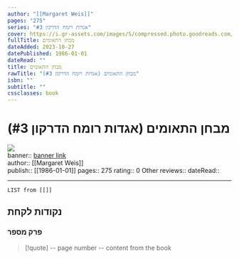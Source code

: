 ```yaml
---
author: "[[Margaret Weis]]"
pages: "275"
series: "אגדות רומח הדרקון #3"
cover: https://i.gr-assets.com/images/S/compressed.photo.goodreads.com/books/1598468808l/55133596.jpg
fullTitle: מבחן התאומים
dateAdded: 2023-10-27
datePublished: 1986-01-01
dateRead: ""
title: מבחן התאומים
rawTitle: "מבחן התאומים (אגדות רומח הדרקון #3)"
isbn: ""
subtitle: ""
cssclasses: book
---
```

# מבחן התאומים (אגדות רומח הדרקון #3)

![](https:&#x2F;&#x2F;i.gr-assets.com&#x2F;images&#x2F;S&#x2F;compressed.photo.goodreads.com&#x2F;books&#x2F;1598468808l&#x2F;55133596.jpg)  
banner:: [banner link](https:&#x2F;&#x2F;i.gr-assets.com&#x2F;images&#x2F;S&#x2F;compressed.photo.goodreads.com&#x2F;books&#x2F;1598468808l&#x2F;55133596.jpg)  
author:: [[Margaret Weis]]  
publish:: [[1986-01-01]]
pages:: 275
rating:: 0 
Other reviews:: 
dateRead:: 

<hr  style="clear:both"/>



```dataview
LIST from [[]]
```

## נקודות לקחת 

### פרק מספר
> [!quote] -- page number -- 
>  content from the book




```